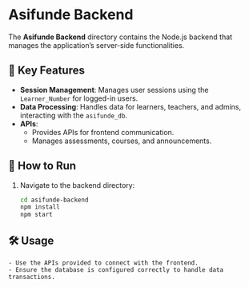 # Asifunde Backend

The **Asifunde Backend** directory contains the Node.js backend that manages the application’s server-side functionalities.

## 📂 Key Features

- **Session Management**: Manages user sessions using the `Learner_Number` for logged-in users.
- **Data Processing**: Handles data for learners, teachers, and admins, interacting with the `asifunde_db`.
- **APIs**: 
  - Provides APIs for frontend communication.
  - Manages assessments, courses, and announcements.

## 🚀 How to Run

1. Navigate to the backend directory:
   ```bash
   cd asifunde-backend
   npm install
   npm start

## 🛠 Usage
    - Use the APIs provided to connect with the frontend.
    - Ensure the database is configured correctly to handle data transactions.